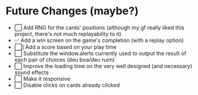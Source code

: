 # Future Changes (maybe?)
- ⬜️ Add RNG for the cards' positions (although my gf really liked this project, there's not much replayability to it)
- ✅ Add a win screen on the game's completion (with a replay option)
- ⬜️] Add a score based on your play time
- ⬜️ Substitute the window.alerts currently used to output the result of each pair of choices (deu boa/deu ruim)
- ⬜️ Improve the loading time on the very well designed (and necessary) sound effects
- ⬜️ Make it responsive
- ⬜️ Disable clicks on cards already clicked
